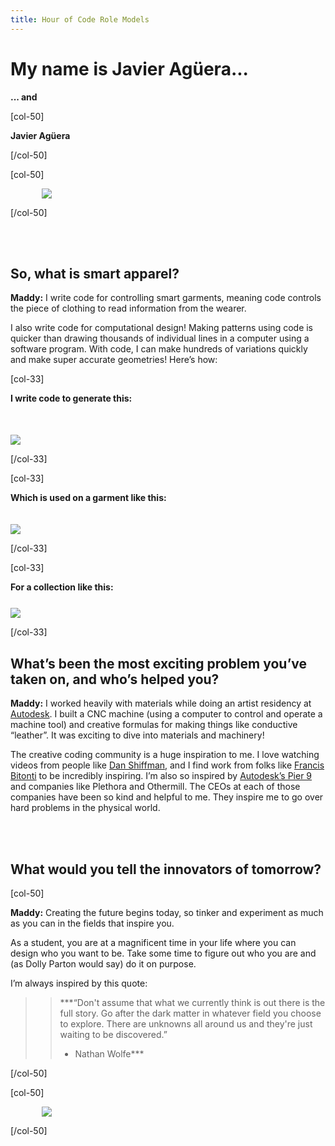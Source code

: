 ```yaml
---
title: Hour of Code Role Models
---
```


# My name is Javier Agüera...
**... and**

[col-50]

**Javier Agüera** 

[/col-50]

[col-50]

<img style="padding-left: 50px;" src="/images/careers/fill-400x300/maddy.jpg">

[/col-50]

<div style="clear:both;"></div>

</br>
</br>



## So, what is smart apparel? 
**Maddy:** I write code for controlling smart garments, meaning code controls the piece of clothing to read information from the wearer. 

I also write code for computational design! Making patterns using code is quicker than drawing thousands of individual lines in a computer using a software program. With code, I can make hundreds of variations quickly and make super accurate geometries! Here’s how: 

[col-33]

**I write code to generate this:**</br>
<img style="padding-top: 50px;" src="/images/careers/fit-300/maddy4.png">

[/col-33]

[col-33]

**Which is used on a garment like this:**</br>
</br>
</br>
<img src="/images/careers/fit-300/maddy3.png">

[/col-33]

[col-33]

**For a collection like this:**</br>
<img style="padding-top: 25px;" src="/images/careers/fit-300/maddy1.png">

[/col-33]

<div style="clear:both;"></div>

## What’s been the most exciting problem you’ve taken on, and who’s helped you?

**Maddy:** I worked heavily with materials while doing an artist residency at [Autodesk](http://www.autodesk.com/). I built a CNC machine (using a computer to control and operate a machine tool) and creative formulas for making things like conductive “leather”. It was exciting to dive into materials and machinery!

The creative coding community is a huge inspiration to me. I love watching videos from people like [Dan Shiffman](https://www.youtube.com/channel/UCvjgXvBlbQiydffZU7m1_aw), and I find work from folks like [Francis Bitonti](http://learn.francisbitonti.com/) to be incredibly inspiring. I’m also so inspired by [Autodesk’s Pier 9](https://vimeo.com/127666944) and companies like Plethora and Othermill. The CEOs at each of those companies have been so kind and helpful to me. They inspire me to go over hard problems in the physical world. 

</br>
</br>


## What would you tell the innovators of tomorrow?

[col-50]

**Maddy:** Creating the future begins today, so tinker and experiment as much as you can in the fields that inspire you. 

As a student, you are at a magnificent time in your life where you can design who you want to be. Take some time to figure out who you are and (as Dolly Parton would say) do it on purpose. 

I’m always inspired by this quote: 

>>***“Don't assume that what we currently think is out there is the full story. Go after the dark matter in whatever field you choose to explore. There are unknowns all around us and they're just waiting to be discovered.”
>>- Nathan Wolfe***

[/col-50]

[col-50]

<img style="padding-left:50px;" src="/images/careers/fill-400x350/madison.jpg">

[/col-50]

<div style="clear:both;"></div>
